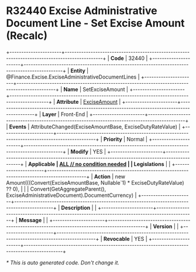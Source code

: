 ﻿---
erp.type: front-end-business-rule
erp.entity: Finance.Excise.ExciseAdministrativeDocumentLines
---

# R32440 Excise Administrative Document Line - Set Excise Amount (Recalc)
+----------------------+----------------------------------------------------------------------------------------------+
| **Code**             | 32440                                                                                        |
+----------------------+----------------------------------------------------------------------------------------------+
| **Entity**           | @Finance.Excise.ExciseAdministrativeDocumentLines                                            |
+----------------------+----------------------------------------------------------------------------------------------+
| **Name**             | SetExciseAmount                                                                              |
+----------------------+----------------------------------------------------------------------------------------------+
| **Attribute**        | [ExciseAmount](../entities/Finance.Excise.ExciseAdministrativeDocumentLines.md#exciseamount) |
+----------------------+----------------------------------------------------------------------------------------------+
| **Layer**            | Front-End                                                                                    |
+----------------------+----------------------------------------------------------------------------------------------+
| **Events**           | AttributeChanged(ExciseAmountBase, ExciseDutyRateValue)                                      |
+----------------------+----------------------------------------------------------------------------------------------+
| **Priority**         | Normal                                                                                       |
+----------------------+----------------------------------------------------------------------------------------------+
| **Modify**           | YES                                                                                          |
+----------------------+----------------------------------------------------------------------------------------------+
| **Applicable         | [ALL // no condition needed](xref:applicable-legislations)                                   |
| Legislations**       |                                                                                              |
+----------------------+----------------------------------------------------------------------------------------------+
| **Action**           | new Amount(((Convert(ExciseAmountBase, Nullable`1) * ExciseDutyRateValue) ?? 0),             |
|                      | Convert(GetAggregateParent(), ExciseAdministrativeDocument).DocumentCurrency)                |
+----------------------+----------------------------------------------------------------------------------------------+
| **Description**      |                                                                                              |
+----------------------+----------------------------------------------------------------------------------------------+
| **Message**          |                                                                                              |
+----------------------+----------------------------------------------------------------------------------------------+
| **Version**          |                                                                                              |
+----------------------+----------------------------------------------------------------------------------------------+
| **Revocable**        | YES                                                                                          |
+----------------------+----------------------------------------------------------------------------------------------+

*\* This is auto generated code. Don't change it.*
